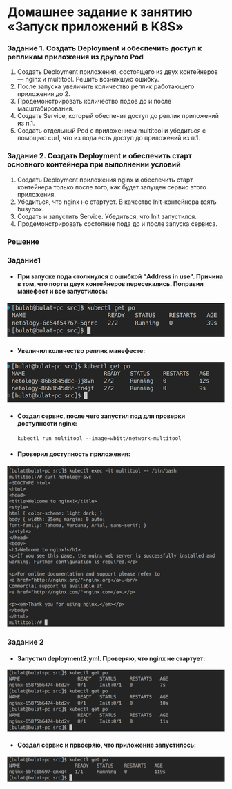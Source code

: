 # Домашнее задание к занятию «Запуск приложений в K8S»

### Задание 1. Создать Deployment и обеспечить доступ к репликам приложения из другого Pod

   1. Создать Deployment приложения, состоящего из двух контейнеров — nginx и multitool. Решить возникшую ошибку.
   2. После запуска увеличить количество реплик работающего приложения до 2.
   3. Продемонстрировать количество подов до и после масштабирования.
   4. Создать Service, который обеспечит доступ до реплик приложений из п.1.
   5. Создать отдельный Pod с приложением multitool и убедиться с помощью curl, что из пода есть доступ до приложений из п.1.

### Задание 2. Создать Deployment и обеспечить старт основного контейнера при выполнении условий

   1. Создать Deployment приложения nginx и обеспечить старт контейнера только после того, как будет запущен сервис этого приложения.
   2. Убедиться, что nginx не стартует. В качестве Init-контейнера взять busybox.
   3. Создать и запустить Service. Убедиться, что Init запустился.
   4. Продемонстрировать состояние пода до и после запуска сервиса.

### Решение

### Задание1
 - #### При запуске пода столкнулся с ошибкой "Address in use". Причина в том, что порты двух контейнеров пересекались. Поправил манефест и все запустилось:
  
  ![Image alt](https://github.com/gemeral68/devops_netology/blob/main/micros-homeworks/12-3-deploy-k8s-app/img/1.png)

 - #### Увеличил количество реплик манефесте:
    
  ![Image alt](https://github.com/gemeral68/devops_netology/blob/main/micros-homeworks/12-3-deploy-k8s-app/img/2.png)

 - #### Создал сервис, после чего запустил под для проверки доступности nginx:

   ```
   kubectl run multitool --image=wbitt/network-multitool
   ```
 - #### Проверил доступность приложения:
   
  ![Image alt](https://github.com/gemeral68/devops_netology/blob/main/micros-homeworks/12-3-deploy-k8s-app/img/3.png) 

### Задание 2
 - #### Запустил deployment2.yml. Проверяю, что nginx не стартует:
    
  ![Image alt](https://github.com/gemeral68/devops_netology/blob/main/micros-homeworks/12-3-deploy-k8s-app/img/4.png)

 - #### Создал сервис и првоеряю, что приложение запустилось:
   
  ![Image alt](https://github.com/gemeral68/devops_netology/blob/main/micros-homeworks/12-3-deploy-k8s-app/img/5.png)
